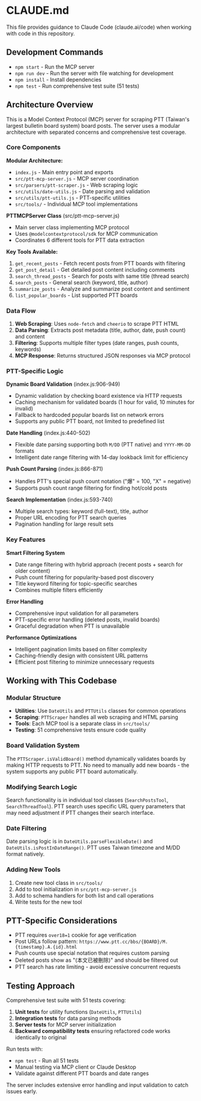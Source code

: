 # CLAUDE.md

This file provides guidance to Claude Code (claude.ai/code) when working with code in this repository.

## Development Commands

- `npm start` - Run the MCP server
- `npm run dev` - Run the server with file watching for development
- `npm install` - Install dependencies
- `npm test` - Run comprehensive test suite (51 tests)

## Architecture Overview

This is a Model Context Protocol (MCP) server for scraping PTT (Taiwan's largest bulletin board system) board posts. The server uses a modular architecture with separated concerns and comprehensive test coverage.

### Core Components

**Modular Architecture:**
- `index.js` - Main entry point and exports
- `src/ptt-mcp-server.js` - MCP server coordination
- `src/parsers/ptt-scraper.js` - Web scraping logic
- `src/utils/date-utils.js` - Date parsing and validation
- `src/utils/ptt-utils.js` - PTT-specific utilities
- `src/tools/` - Individual MCP tool implementations

**PTTMCPServer Class** (src/ptt-mcp-server.js)
- Main server class implementing MCP protocol
- Uses `@modelcontextprotocol/sdk` for MCP communication
- Coordinates 6 different tools for PTT data extraction

**Key Tools Available:**
1. `get_recent_posts` - Fetch recent posts from PTT boards with filtering
2. `get_post_detail` - Get detailed post content including comments
3. `search_thread_posts` - Search for posts with same title (thread search)
4. `search_posts` - General search (keyword, title, author)
5. `summarize_posts` - Analyze and summarize post content and sentiment
6. `list_popular_boards` - List supported PTT boards

### Data Flow

1. **Web Scraping**: Uses `node-fetch` and `cheerio` to scrape PTT HTML
2. **Data Parsing**: Extracts post metadata (title, author, date, push count) and content
3. **Filtering**: Supports multiple filter types (date ranges, push counts, keywords)
4. **MCP Response**: Returns structured JSON responses via MCP protocol

### PTT-Specific Logic

**Dynamic Board Validation** (index.js:906-949)
- Dynamic validation by checking board existence via HTTP requests
- Caching mechanism for validated boards (1 hour for valid, 10 minutes for invalid)
- Fallback to hardcoded popular boards list on network errors
- Supports any public PTT board, not limited to predefined list

**Date Handling** (index.js:440-502)
- Flexible date parsing supporting both `M/DD` (PTT native) and `YYYY-MM-DD` formats
- Intelligent date range filtering with 14-day lookback limit for efficiency

**Push Count Parsing** (index.js:866-871)
- Handles PTT's special push count notation ("爆" = 100, "X" = negative)
- Supports push count range filtering for finding hot/cold posts

**Search Implementation** (index.js:593-740)
- Multiple search types: keyword (full-text), title, author
- Proper URL encoding for PTT search queries
- Pagination handling for large result sets

### Key Features

**Smart Filtering System**
- Date range filtering with hybrid approach (recent posts + search for older content)
- Push count filtering for popularity-based post discovery
- Title keyword filtering for topic-specific searches
- Combines multiple filters efficiently

**Error Handling**
- Comprehensive input validation for all parameters
- PTT-specific error handling (deleted posts, invalid boards)
- Graceful degradation when PTT is unavailable

**Performance Optimizations**
- Intelligent pagination limits based on filter complexity
- Caching-friendly design with consistent URL patterns
- Efficient post filtering to minimize unnecessary requests

## Working with This Codebase

### Modular Structure
- **Utilities**: Use `DateUtils` and `PTTUtils` classes for common operations
- **Scraping**: `PTTScraper` handles all web scraping and HTML parsing
- **Tools**: Each MCP tool is a separate class in `src/tools/`
- **Testing**: 51 comprehensive tests ensure code quality

### Board Validation System
The `PTTScraper.isValidBoard()` method dynamically validates boards by making HTTP requests to PTT. No need to manually add new boards - the system supports any public PTT board automatically.

### Modifying Search Logic
Search functionality is in individual tool classes (`SearchPostsTool`, `SearchThreadTool`). PTT search uses specific URL query parameters that may need adjustment if PTT changes their search interface.

### Date Filtering
Date parsing logic is in `DateUtils.parseFlexibleDate()` and `DateUtils.isPostInDateRange()`. PTT uses Taiwan timezone and M/DD format natively.

### Adding New Tools
1. Create new tool class in `src/tools/`
2. Add to tool initialization in `src/ptt-mcp-server.js`
3. Add to schema handlers for both list and call operations
4. Write tests for the new tool

## PTT-Specific Considerations

- PTT requires `over18=1` cookie for age verification
- Post URLs follow pattern: `https://www.ptt.cc/bbs/{BOARD}/M.{timestamp}.A.{id}.html`
- Push counts use special notation that requires custom parsing
- Deleted posts show as "(本文已被刪除)" and should be filtered out
- PTT search has rate limiting - avoid excessive concurrent requests

## Testing Approach

Comprehensive test suite with 51 tests covering:
1. **Unit tests** for utility functions (`DateUtils`, `PTTUtils`)
2. **Integration tests** for data parsing methods
3. **Server tests** for MCP server initialization
4. **Backward compatibility tests** ensuring refactored code works identically to original

Run tests with:
- `npm test` - Run all 51 tests
- Manual testing via MCP client or Claude Desktop
- Validate against different PTT boards and date ranges

The server includes extensive error handling and input validation to catch issues early.